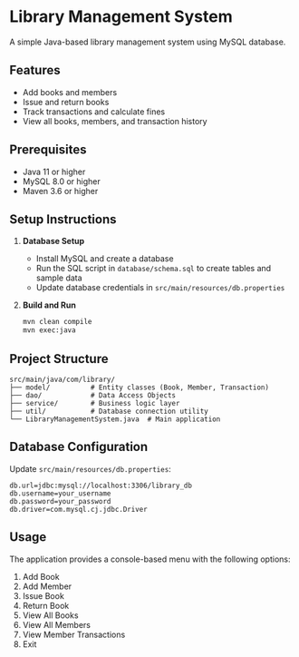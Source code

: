 # Library Management System

A simple Java-based library management system using MySQL database.

## Features

- Add books and members
- Issue and return books
- Track transactions and calculate fines
- View all books, members, and transaction history

## Prerequisites

- Java 11 or higher
- MySQL 8.0 or higher
- Maven 3.6 or higher

## Setup Instructions

1. **Database Setup**
   - Install MySQL and create a database
   - Run the SQL script in `database/schema.sql` to create tables and sample data
   - Update database credentials in `src/main/resources/db.properties`

2. **Build and Run**
   ```bash
   mvn clean compile
   mvn exec:java
   ```

## Project Structure

```
src/main/java/com/library/
├── model/          # Entity classes (Book, Member, Transaction)
├── dao/            # Data Access Objects
├── service/        # Business logic layer
├── util/           # Database connection utility
└── LibraryManagementSystem.java  # Main application
```

## Database Configuration

Update `src/main/resources/db.properties`:
```properties
db.url=jdbc:mysql://localhost:3306/library_db
db.username=your_username
db.password=your_password
db.driver=com.mysql.cj.jdbc.Driver
```

## Usage

The application provides a console-based menu with the following options:
1. Add Book
2. Add Member
3. Issue Book
4. Return Book
5. View All Books
6. View All Members
7. View Member Transactions
8. Exit